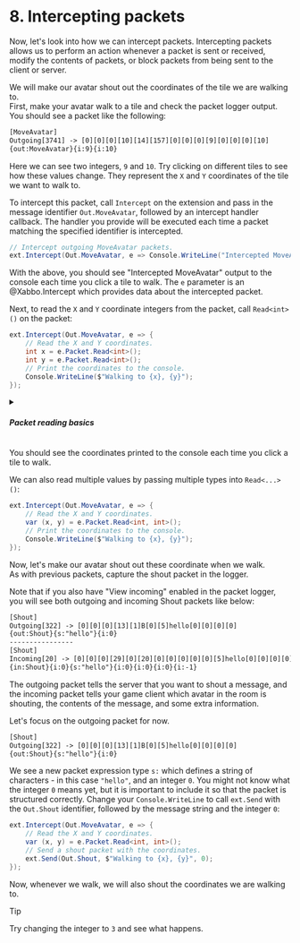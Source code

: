 # 8. Intercepting packets

Now, let's look into how we can intercept packets. Intercepting packets allows us to perform an
action whenever a packet is sent or received, modify the contents of packets, or block packets from
being sent to the client or server.

We will make our avatar shout out the coordinates of the tile we are walking to.\
First, make your avatar walk to a tile and check the packet logger output.\
You should see a packet like the following:

```txt
[MoveAvatar]
Outgoing[3741] -> [0][0][0][10][14][157][0][0][0][9][0][0][0][10]
{out:MoveAvatar}{i:9}{i:10}
```

Here we can see two integers, `9` and `10`. Try clicking on different tiles to see how these values
change. They represent the `X` and `Y` coordinates of the tile we want to walk to.

To intercept this packet, call `Intercept` on the extension and pass in the message identifier
`Out.MoveAvatar`, followed by an intercept handler callback. The handler you provide will be
executed each time a packet matching the specified identifier is intercepted.

```csharp
// Intercept outgoing MoveAvatar packets.
ext.Intercept(Out.MoveAvatar, e => Console.WriteLine("Intercepted MoveAvatar"));
```

With the above, you should see "Intercepted MoveAvatar" output to the console each time you click a
tile to walk. The `e` parameter is an @Xabbo.Intercept which provides data about the intercepted
packet.

Next, to read the `X` and `Y` coordinate integers from the packet, call `Read<int>()` on the packet:

```csharp
ext.Intercept(Out.MoveAvatar, e => {
    // Read the X and Y coordinates.
    int x = e.Packet.Read<int>();
    int y = e.Packet.Read<int>();
    // Print the coordinates to the console.
    Console.WriteLine($"Walking to {x}, {y}");
});
```

<details class="TIP alert alert-info">
<summary><h5 class="d-inline">Packet reading basics</h5></summary>

The packet keeps track of a read position, so when we read the first integer, the position is
advanced to the next byte after that integer. Looking at the data of our packet in bytes:

```txt
First integer
v----------v
[0][0][0][9][0][0][0][10]
 ^          ^-----------^
 |          Second integer
Position (0)
```

Each integer takes up 4 bytes, so reading an integer advances the position by 4. After we read the
first integer, our position will point at the first byte of the second integer:

```txt
            Second integer
            v-----------v
[0][0][0][9][0][0][0][10]
             ^
             |
            Position (4)
```

Note that the position points at the 5th byte because the index is zero-based (the first byte is at
0). After reading the second integer, our position will then point after the last byte:

```txt
            Second integer
            v-----------v
[0][0][0][9][0][0][0][10]
^----------^              ^
First integer             |
                         Position (8)
```

Since there is no more data available, attempting to read any more values will throw an error.
</details>

You should see the coordinates printed to the console each time you click a tile to walk.

We can also read multiple values by passing multiple types into `Read<...>()`:

```csharp
ext.Intercept(Out.MoveAvatar, e => {
    // Read the X and Y coordinates.
    var (x, y) = e.Packet.Read<int, int>();
    // Print the coordinates to the console.
    Console.WriteLine($"Walking to {x}, {y}");
});
```

Now, let's make our avatar shout out these coordinate when we walk.\
As with previous packets, capture the shout packet in the logger.

Note that if you also have "View incoming" enabled in the packet logger, you will see both outgoing
and incoming Shout packets like below:

```txt
[Shout]
Outgoing[322] -> [0][0][0][13][1]B[0][5]hello[0][0][0][0]
{out:Shout}{s:"hello"}{i:0}
----------------
[Shout]
Incoming[20] -> [0][0][0][29][0][20][0][0][0][0][0][5]hello[0][0][0][0][0][0][0][0][0][0][0][0]ÿÿÿÿ
{in:Shout}{i:0}{s:"hello"}{i:0}{i:0}{i:0}{i:-1}
```

The outgoing packet tells the server that you want to shout a message,
and the incoming packet tells your game client which avatar in the room is shouting, the contents of
the message, and some extra information.

Let's focus on the outgoing packet for now.

```txt
[Shout]
Outgoing[322] -> [0][0][0][13][1]B[0][5]hello[0][0][0][0]
{out:Shout}{s:"hello"}{i:0}
```

We see a new packet expression type `s:` which defines a string of characters - in this case
`"hello"`, and an integer `0`. You might not know what the integer `0` means yet, but it is
important to include it so that the packet is structured correctly. Change your `Console.WriteLine`
to call `ext.Send` with the `Out.Shout` identifier, followed by the message string and the integer
`0`:

```csharp
ext.Intercept(Out.MoveAvatar, e => {
    // Read the X and Y coordinates.
    var (x, y) = e.Packet.Read<int, int>();
    // Send a shout packet with the coordinates.
    ext.Send(Out.Shout, $"Walking to {x}, {y}", 0);
});
```

Now, whenever we walk, we will also shout the coordinates we are walking to.

> [!TIP]
> Try changing the integer to `3` and see what happens.
